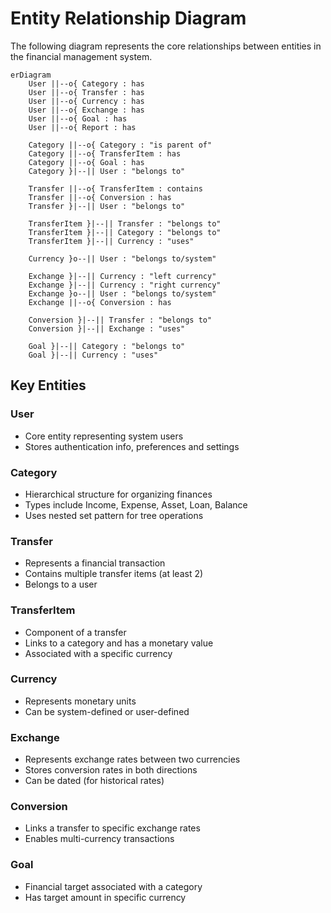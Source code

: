 # Entity Relationship Diagram

The following diagram represents the core relationships between entities in the financial management system.

```mermaid
erDiagram
    User ||--o{ Category : has
    User ||--o{ Transfer : has
    User ||--o{ Currency : has
    User ||--o{ Exchange : has
    User ||--o{ Goal : has
    User ||--o{ Report : has
    
    Category ||--o{ Category : "is parent of"
    Category ||--o{ TransferItem : has
    Category ||--o{ Goal : has
    Category }|--|| User : "belongs to"
    
    Transfer ||--o{ TransferItem : contains
    Transfer ||--o{ Conversion : has
    Transfer }|--|| User : "belongs to"
    
    TransferItem }|--|| Transfer : "belongs to"
    TransferItem }|--|| Category : "belongs to"
    TransferItem }|--|| Currency : "uses"
    
    Currency }o--|| User : "belongs to/system"
    
    Exchange }|--|| Currency : "left currency"
    Exchange }|--|| Currency : "right currency"
    Exchange }o--|| User : "belongs to/system"
    Exchange ||--o{ Conversion : has
    
    Conversion }|--|| Transfer : "belongs to"
    Conversion }|--|| Exchange : "uses"
    
    Goal }|--|| Category : "belongs to"
    Goal }|--|| Currency : "uses"
```

## Key Entities

### User
- Core entity representing system users
- Stores authentication info, preferences and settings

### Category
- Hierarchical structure for organizing finances
- Types include Income, Expense, Asset, Loan, Balance
- Uses nested set pattern for tree operations

### Transfer
- Represents a financial transaction
- Contains multiple transfer items (at least 2)
- Belongs to a user

### TransferItem
- Component of a transfer
- Links to a category and has a monetary value
- Associated with a specific currency

### Currency
- Represents monetary units
- Can be system-defined or user-defined

### Exchange
- Represents exchange rates between two currencies
- Stores conversion rates in both directions
- Can be dated (for historical rates)

### Conversion
- Links a transfer to specific exchange rates
- Enables multi-currency transactions

### Goal
- Financial target associated with a category
- Has target amount in specific currency